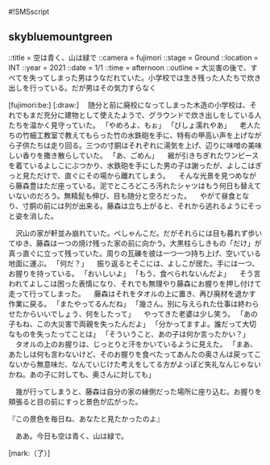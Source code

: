 #!SMSscript

## skybluemountgreen

::title = 空は青く、山は緑で
::camera = fujimori
::stage = Ground
::location = INT
::year = 2021
::date = 1/1
::time = afternoon
::outline = 大災害の後で、すべてを失ってしまった男はうなだれていた。小学校では生き残った人たちで炊き出しを行っている。だが男はその気力すらなく

[fujimori:be:]
[:draw:]
　随分と前に廃校になってしまった木造の小学校は、それでもまだ充分に建物として使えたようで、グラウンドで炊き出しをしている人たちを温かく見守っていた。
「やめろよ、もぉ」
「びしょ濡れやあ」
　老人たちの竹細工教室で教えてもらった竹の水鉄砲を手に、特有の甲高い声を上げながら子供たちは走り回る。三つの寸胴はそれぞれに湯気を上げ、辺りに味噌の美味しい香りを撒き散らしていた。
「あ、ごめん」
　裾が引きちぎれたワンピースを着ているよしこにぶつかり、水鉄砲を手にした男の子は謝ったが、よしこはぎっと見ただけで、直ぐにその場から離れてしまう。
　そんな光景を見つめながら藤森豊はただ座っている。泥でところどころ汚れたシャツはもう何日も替えていないのだろう。無精髭も伸び、目も随分と空ろだった。
　やがて昼食となり、寸胴の前には列が出来る。藤森は立ち上がると、それから逃れるようにそっと姿を消した。

　沢山の家が軒並み崩れていた。ぺしゃんこだ。だがそれらには目も暮れず歩いてゆき、藤森は一つの焼け残った家の前に向かう。大黒柱らしきもの「だけ」が真っ直ぐに立って残っていた。周りの瓦礫を彼は一つ一つ持ち上げ、空いている地面に運ぶ。
「何だ？」
　振り返るとそこには、よしこが居た。手には一つ、お握りを持っている。
「おいしいよ」
「もう、食べられないんだよ」
　そう言われてよしこは困った表情になり、それでも無理やり藤森にお握りを押し付けて走って行ってしまった。
　藤森はそれをタオルの上に置き、再び廃材を退かす作業に戻る。
「またやってるんだね」
「幾さん。別に与えられた仕事は終わらせたからいいでしょう、何をしたって」
　やってきた老婆は少し笑う。
「あの子もね、この大災害で両親を失ったんだよ」
「分かってますよ。誰だって大切なものを失ったってことは」
「そういうこと、あの子は何か言ったかい？」
　タオルの上のお握りは、じっとりと汗をかいているように見えた。
「まあ、あたしは何も言わないけど、そのお握りを食べたってあんたの奥さんは戻ってこないから無意味だ、なんていじけた考えをしてる方がよっぽど失礼なんじゃないかね。あの子に対しても、奥さんに対しても」

　幾が行ってしまうと、藤森は自分の家の縁側だった場所に座り込む。お握りを頬張ると目の前にすっと景色が広がった。

『この景色を毎日ね、あなたと見たかったのよ』

　ああ。今日も空は青く、山は緑で。

[mark:（了）]
